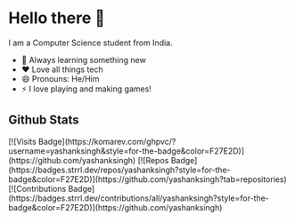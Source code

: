 # Hello there 👋

I am a Computer Science student from India.

- 🌱 Always learning something new
- ❤️ Love all things tech
- 😄 Pronouns: He/Him
- ⚡ I love playing and making games!
<!--
**yashanksingh/yashanksingh** is a ✨ _special_ ✨ repository because its `README.md` (this file) appears on your GitHub profile.

Here are some ideas to get you started:

- 🔭 I’m currently working on ...
- 🌱 I’m currently learning ...
- 👯 I’m looking to collaborate on ...
- 🤔 I’m looking for help with ...
- 💬 Ask me about ...
- 📫 How to reach me: ...
- 😄 Pronouns: ...
- ⚡ Fun fact: ...
-->


Github Stats
------
<span align="center">
[![Visits Badge](https://komarev.com/ghpvc/?username=yashanksingh&style=for-the-badge&color=F27E2D)](https://github.com/yashanksingh)
[![Repos Badge](https://badges.strrl.dev/repos/yashanksingh?style=for-the-badge&color=F27E2D)](https://github.com/yashanksingh?tab=repositories)
[![Contributions Badge](https://badges.strrl.dev/contributions/all/yashanksingh?style=for-the-badge&color=F27E2D)](https://github.com/yashanksingh)
</span>
